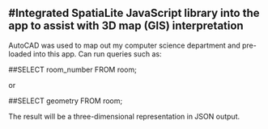 #Integrated SpatiaLite JavaScript library into the app to assist with 3D map (GIS) interpretation
------------------------------------------------------------------------------

AutoCAD was used to map out my computer science department and pre-loaded into this app. Can run queries such as:

##SELECT room_number FROM room;

or

##SELECT geometry FROM room;


The result will be a three-dimensional representation in JSON output. 






